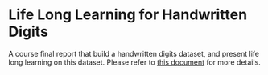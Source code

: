 # Life Long Learning for Handwritten Digits 

A course final report that build a handwritten digits dataset, and present life long learning on this dataset.
Please refer to [this document](final_report.pdf) for more details.

